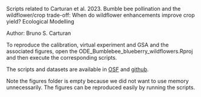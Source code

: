 Scripts related to Carturan et al. 2023. Bumble bee pollination and the 
wildflower/crop trade-off: When do wildflower enhancements improve crop yield?
Ecological Modelling

Author: Bruno S. Carturan

To reproduce the calibration, virtual experiment and GSA and the associated figures, open the ODE_Bumblebee_blueberry_wildflowers.Rproj and then execute the corresponding scripts.

The scripts and datasets are available in [OSF](https://doi.org/10.17605/OSF.IO/6Z352.) and  [github](https://github.com/Rebecca-Tyson-Lab/ODE-model-bumble-bee-blueberry-wildflowers).

Note the figures folder is empty because we did not want to use memory unnecessarily. 
The figures can be reproduced easily by running the scripts.


